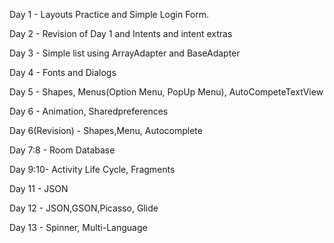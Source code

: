 
Day 1 	- Layouts Practice and Simple Login Form.

Day 2 	- Revision of Day 1 and Intents and intent extras

Day 3 	- Simple list using ArrayAdapter and BaseAdapter

Day 4 	- Fonts and Dialogs

Day 5 	- Shapes, Menus(Option Menu, PopUp Menu), AutoCompeteTextView

Day 6 	- Animation, Sharedpreferences

Day 6(Revision) - Shapes,Menu, Autocomplete

Day 7:8	- Room Database

Day 9:10- Activity Life Cycle, Fragments

Day 11 - JSON

Day 12 - JSON,GSON,Picasso, Glide

Day 13 - Spinner, Multi-Language



